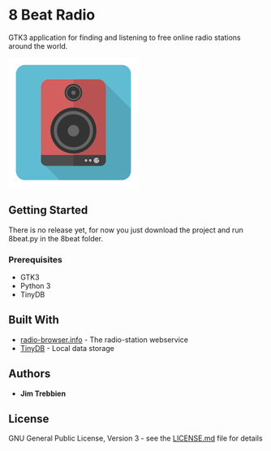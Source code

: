 # 8 Beat Radio

GTK3 application for finding and listening to free online radio stations around the world.

![alt text](https://raw.githubusercontent.com/JimTrebbien/8beat/master/ui/icon_256_2.png)

## Getting Started

There is no release yet, for now you just download the project and run 8beat.py in the 8beat folder.

### Prerequisites
* GTK3
* Python 3
* TinyDB


## Built With

* [radio-browser.info](http://www.radio-browser.info) - The radio-station webservice
* [TinyDB](http://tinydb.readthedocs.io/en/latest/) - Local data storage


## Authors

* **Jim Trebbien**

## License

GNU General Public License, Version 3 - see the [LICENSE.md](LICENSE.md) file for details




